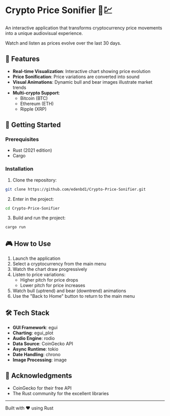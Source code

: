 # Crypto Price Sonifier 🎵💹

An interactive application that transforms cryptocurrency price movements into a unique audiovisual experience.

Watch and listen as prices evolve over the last 30 days.

## 🌟 Features

- **Real-time Visualization**: Interactive chart showing price evolution
- **Price Sonification**: Price variations are converted into sound
- **Visual Animations**: Dynamic bull and bear images illustrate market trends
- **Multi-crypto Support**: 
  - Bitcoin (BTC)
  - Ethereum (ETH)
  - Ripple (XRP)

## 🚀 Getting Started

### Prerequisites

- Rust (2021 edition)
- Cargo

### Installation

1. Clone the repository:

```bash
git clone https://github.com/edenbd1/Crypto-Price-Sonifier.git
```

2. Enter in the project:

```bash
cd Crypto-Price-Sonifier
```

3. Build and run the project:
```bash
cargo run
```

## 🎮 How to Use

1. Launch the application
2. Select a cryptocurrency from the main menu
3. Watch the chart draw progressively
4. Listen to price variations:
   - Higher pitch for price drops
   - Lower pitch for price increases
5. Watch bull (uptrend) and bear (downtrend) animations
6. Use the "Back to Home" button to return to the main menu

## 🛠 Tech Stack

- **GUI Framework**: egui
- **Charting**: egui_plot
- **Audio Engine**: rodio
- **Data Source**: CoinGecko API
- **Async Runtime**: tokio
- **Date Handling**: chrono
- **Image Processing**: image

## 🙏 Acknowledgments

- CoinGecko for their free API
- The Rust community for the excellent libraries

---

Built with ❤️ using Rust
